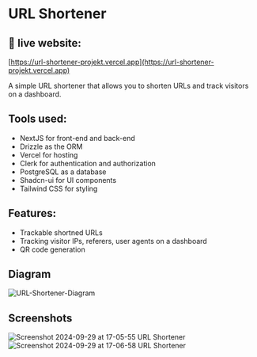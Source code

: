 # URL Shortener
## 🔴 live website: 
[https://url-shortener-projekt.vercel.app](https://url-shortener-projekt.vercel.app)

A simple URL shortener that allows you to shorten URLs and track visitors on a dashboard.

## Tools used:
- NextJS for front-end and back-end
- Drizzle as the ORM
- Vercel for hosting
- Clerk for authentication and authorization
- PostgreSQL as a database
- Shadcn-ui for UI components
- Tailwind CSS for styling

## Features:
- Trackable shortned URLs
- Tracking visitor IPs, referers, user agents on a dashboard
- QR code generation

## Diagram
![URL-Shortener-Diagram](https://github.com/user-attachments/assets/5703ea1d-47f8-4375-ae85-7b87c66c2afa)


## Screenshots

![Screenshot 2024-09-29 at 17-05-55 URL Shortener](https://github.com/user-attachments/assets/d530b76d-eeff-44c5-9e5c-031b2e6c28dc)
![Screenshot 2024-09-29 at 17-06-58 URL Shortener](https://github.com/user-attachments/assets/25e6a3fe-d94e-433d-9e7a-b62b7b7024d5)
